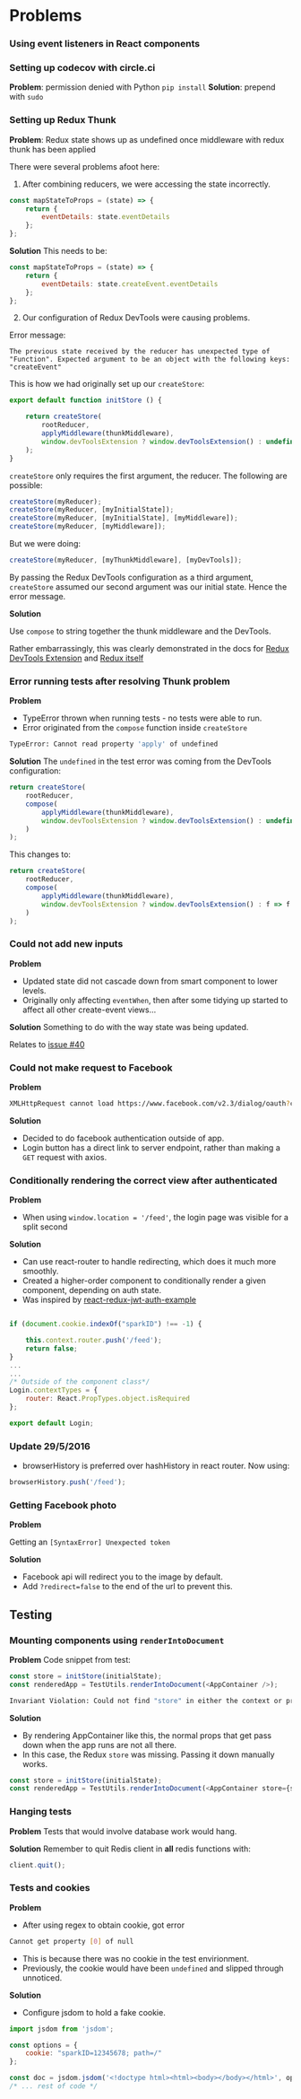 # Problems

### Using event listeners in React components

### Setting up codecov with circle.ci

**Problem**: permission denied with Python `pip install`
**Solution**: prepend with `sudo`

### Setting up Redux Thunk
**Problem**: Redux state shows up as undefined once middleware with redux thunk has been applied

There were several problems afoot here:

1. After combining reducers, we were accessing the state incorrectly.
```js
const mapStateToProps = (state) => {
    return {
        eventDetails: state.eventDetails
    };
};
```
**Solution**
This needs to be:
```js
const mapStateToProps = (state) => {
    return {
        eventDetails: state.createEvent.eventDetails
    };
};
```

2. Our configuration of Redux DevTools were causing problems.

Error message:
```
The previous state received by the reducer has unexpected type of "Function". Expected argument to be an object with the following keys: "createEvent"
```

This is how we had originally set up our `createStore`:
```js
export default function initStore () {

    return createStore(
        rootReducer,
        applyMiddleware(thunkMiddleware),
        window.devToolsExtension ? window.devToolsExtension() : undefined
    );
}
```
`createStore` only requires the first argument, the reducer.  The following are possible:

```js
createStore(myReducer);
createStore(myReducer, [myInitialState]);
createStore(myReducer, [myInitialState], [myMiddleware]);
createStore(myReducer, [myMiddleware]);
```

But we were doing:
```js
createStore(myReducer, [myThunkMiddleware], [myDevTools]);
```

By passing the Redux DevTools configuration as a third argument, `createStore` assumed our second argument was our initial state.  Hence the error message.


**Solution**

Use `compose` to string together the thunk middleware and the DevTools.

Rather embarrassingly, this was clearly demonstrated in the docs for [Redux DevTools Extension](https://github.com/zalmoxisus/redux-devtools-extension) and [Redux itself](http://redux.js.org/docs/api/compose.html)

### Error running tests after resolving Thunk problem

**Problem**
* TypeError thrown when running tests - no tests were able to run.
* Error originated from the `compose` function inside `createStore`
```bash
TypeError: Cannot read property 'apply' of undefined
```
**Solution**
The `undefined` in the test error was coming from the DevTools configuration:
```js
return createStore(
    rootReducer,
    compose(
        applyMiddleware(thunkMiddleware),
        window.devToolsExtension ? window.devToolsExtension() : undefined
    )
);
```
This changes to:
```js
return createStore(
    rootReducer,
    compose(
        applyMiddleware(thunkMiddleware),
        window.devToolsExtension ? window.devToolsExtension() : f => f
    )
);
```
### Could not add new inputs
**Problem**
* Updated state did not cascade down from smart component to lower levels.
* Originally only affecting `eventWhen`, then after some tidying up started to affect all other create-event views...

**Solution**
Something to do with the way state was being updated.

Relates to [issue #40](https://github.com/DRDD2016/app/issues/40)

### Could not make request to Facebook
**Problem**
```bash
XMLHttpRequest cannot load https://www.facebook.com/v2.3/dialog/oauth?client_id=612765462219386&respon…EwB2ibLlwghFkdtedcVxS&scope=user_friends%2Cuser_about_me%2Cpublish_actions. No 'Access-Control-Allow-Origin' header is present on the requested resource. Origin 'http://localhost:8080' is therefore not allowed access.
```

**Solution**
* Decided to do facebook authentication outside of app.
* Login button has a direct link to server endpoint, rather than making a `GET` request with axios.


### Conditionally rendering the correct view after authenticated
**Problem**
* When using `window.location = '/feed'`, the login page was visible for a split second

**Solution**
* Can use react-router to handle redirecting, which does it much more smoothly.
* Created a higher-order component to conditionally render a given component, depending on auth state.
* Was inspired by [react-redux-jwt-auth-example](https://github.com/joshgeller/react-redux-jwt-auth-example)
```js

if (document.cookie.indexOf("sparkID") !== -1) {

    this.context.router.push('/feed');
    return false;
}
...
...
/* Outside of the component class*/
Login.contextTypes = {
    router: React.PropTypes.object.isRequired
};

export default Login;
```

### Update 29/5/2016
* browserHistory is preferred over hashHistory in react router.
Now using:
```js
browserHistory.push('/feed');
``` 

### Getting Facebook photo

**Problem**

Getting an `[SyntaxError] Unexpected token`

**Solution**
* Facebook api will redirect you to the image by default.
* Add `?redirect=false` to the end of the url to prevent this.

## Testing
### Mounting components using `renderIntoDocument`

**Problem**
Code snippet from test:
```js
const store = initStore(initialState);
const renderedApp = TestUtils.renderIntoDocument(<AppContainer />);
```
```bash
Invariant Violation: Could not find "store" in either the context or props of "Connect(App)". Either wrap the root component in a <Provider>, or explicitly pass "store" as a prop to "Connect(App)".
```

**Solution**
* By rendering AppContainer like this, the normal props that get pass down when the app runs are not all there.
* In this case, the Redux `store` was missing.  Passing it down manually works.
```js
const store = initStore(initialState);
const renderedApp = TestUtils.renderIntoDocument(<AppContainer store={store} />);
```

### Hanging tests
**Problem**
Tests that would involve database work would hang.

**Solution**
Remember to quit Redis client in **all** redis functions with:
```js
client.quit();
```

### Tests and cookies
**Problem**
* After using regex to obtain cookie, got error
```bash
Cannot get property [0] of null
```
* This is because there was no cookie in the test envirionment.  
* Previously, the cookie would have been `undefined` and slipped through unnoticed.

**Solution**
* Configure jsdom to hold a fake cookie.
```js
import jsdom from 'jsdom';

const options = {
    cookie: "sparkID=12345678; path=/"
};

const doc = jsdom.jsdom('<!doctype html><html><body></body></html>', options);
/* ... rest of code */
```
